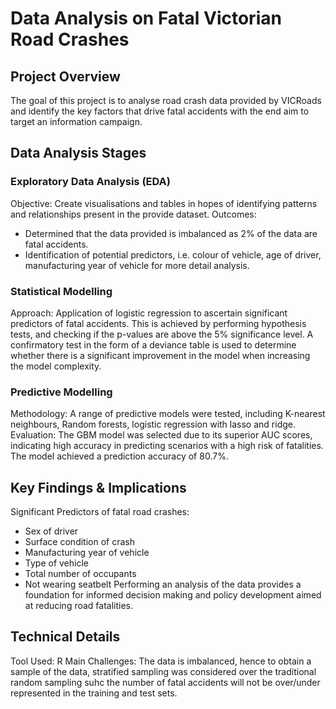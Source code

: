 # Data Analysis on Fatal Victorian Road Crashes 
## Project Overview
The goal of this project is to analyse road crash data provided by VICRoads and identify the key factors that drive fatal accidents with the end aim to target an information campaign. 
## Data Analysis Stages 
### Exploratory Data Analysis (EDA)
Objective: Create visualisations and tables in hopes of identifying patterns and relationships present in the provide dataset.
Outcomes:
* Determined that the data provided is imbalanced as 2% of the data are fatal accidents.
* Identification of potential predictors, i.e. colour of vehicle, age of driver, manufacturing year of vehicle for more detail analysis.
### Statistical Modelling 
Approach: Application of logistic regression to ascertain significant predictors of fatal accidents. This is achieved by performing hypothesis tests, and checking if the p-values are above the 5% significance level. A confirmatory test in the form of a deviance table is used to determine whether there is a significant improvement in the model when increasing the model complexity.
### Predictive Modelling 
Methodology: A range of predictive models were tested, including K-nearest neighbours, Random forests, logistic regression with lasso and ridge.
Evaluation: The GBM model was selected due to its superior AUC scores, indicating high accuracy in predicting scenarios with a high risk of fatalities. The model achieved a prediction accuracy of 80.7%.
## Key Findings & Implications
Significant Predictors of fatal road crashes:
* Sex of driver
* Surface condition of crash
* Manufacturing year of vehicle
* Type of vehicle
* Total number of occupants
* Not wearing seatbelt
Performing an analysis of the data provides a foundation for informed decision making and policy development aimed at reducing road fatalities.
## Technical Details
Tool Used: R
Main Challenges: The data is imbalanced, hence to obtain a sample of the data, stratified sampling was considered over the traditional random sampling suhc the number of fatal accidents will not be over/under represented in the training and test sets. 

 

